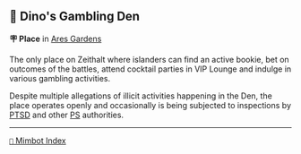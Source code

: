 ## 🎰 Dino's Gambling Den

**🪧 Place** in [Ares Gardens](<https://zeithalt.github.io/r/ares_gardens.html>)

The only place on Zeithalt where islanders can find an active bookie, bet on outcomes of the battles, attend cocktail parties in VIP Lounge and indulge in various gambling activities.

Despite multiple allegations of illicit activities happening in the Den, the place operates openly and occasionally is being subjected to inspections by [PTSD](<https://zeithalt.github.io/r/ptsd.html>) and other [PS](<https://zeithalt.github.io/r/protectores_silva.html>) authorities.

<!---
keywords: ps, ares, gardens, dino, gambling, den, bookie, vip, lounge
aliases: 
-->
----------
[`📑` Mimbot Index](</index.md#ee20>)